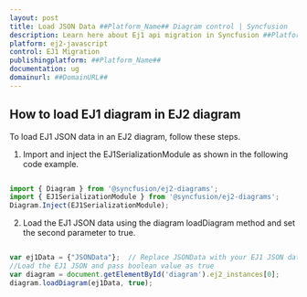 ```yaml
---
layout: post
title: Load JSON Data ##Platform_Name## Diagram control | Syncfusion
description: Learn here about Ej1 api migration in Syncfusion ##Platform_Name## Diagram control of Syncfusion Essential JS 2 and more.
platform: ej2-javascript
control: EJ1 Migration
publishingplatform: ##Platform_Name##
documentation: ug
domainurl: ##DomainURL##
---
```


## How to load EJ1 diagram in EJ2 diagram

To load EJ1 JSON data in an EJ2 diagram, follow these steps.

1.	Import and inject the EJ1SerializationModule as shown in the following code example.

```typescript

import { Diagram } from '@syncfusion/ej2-diagrams';
import { EJ1SerializationModule } from '@syncfusion/ej2-diagrams';
Diagram.Inject(EJ1SerializationModule);

```

2.	Load the EJ1 JSON data using the diagram loadDiagram method and set the second parameter to true.

```typescript

var ej1Data = {"JSONData"};  // Replace JSONData with your EJ1 JSON data
//Load the EJ1 JSON and pass boolean value as true
var diagram = document.getElementById('diagram').ej2_instances[0];
diagram.loadDiagram(ej1Data, true);

```